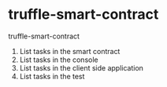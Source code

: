 # truffle-smart-contract
truffle-smart-contract

1. List tasks in the smart contract
2. List tasks in the console
3. List tasks in the client side application
4. List tasks in the test